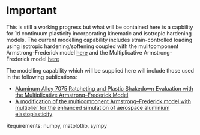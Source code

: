 # Important
This is still a working progress but what will be contained here is a capbility for 1d continuum plasticity incorporating kinematic and isotropic hardening models.
The current modelling capability includes strain-controlled loading using isotropic hardening/softening coupled with the mulitcomponent Armstrong-Frederick model [here](https://doi.org/10.1016/0749-6419(86)90010-0) and the Multiplicative Armstrong-Frederick model [here](https://doi.org/10.1016/j.ijsolstr.2008.01.001)

The modelling capability which will be supplied here will include those used in the following publications:

* [Aluminum Alloy 7075 Ratcheting and Plastic Shakedown Evaluation with the Multiplicative Armstrong–Frederick Model](https://doi.org/10.2514/1.J055833)
* [A modification of the multicomponent Armstrong–Frederick model with multiplier for the enhanced simulation of aerospace aluminium elastoplasticity](https://doi.org/10.1016/j.ijmecsci.2018.05.036)

Requirements:
numpy, matplotlib, sympy
